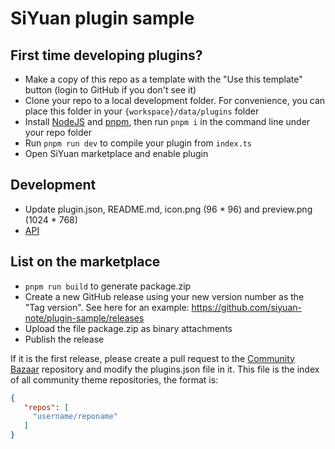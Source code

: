 # SiYuan plugin sample

## First time developing plugins?

* Make a copy of this repo as a template with the "Use this template" button (login to GitHub if you don't see it)
* Clone your repo to a local development folder. For convenience, you can place this folder in your `{workspace}/data/plugins` folder
* Install [NodeJS](https://nodejs.org/en/download) and [pnpm](https://pnpm.io/installation), then run `pnpm i` in the command line under your repo folder
* Run `pnpm run dev` to compile your plugin from `index.ts`
* Open SiYuan marketplace and enable plugin

## Development

* Update plugin.json, README.md, icon.png (96 * 96) and preview.png (1024 * 768)
* [API](https://github.com/siyuan-note/petal)

## List on the marketplace

* `pnpm run build` to generate package.zip
* Create a new GitHub release using your new version number as the "Tag version". See here for an example: https://github.com/siyuan-note/plugin-sample/releases
* Upload the file package.zip as binary attachments
* Publish the release

If it is the first release, please create a pull request to the [Community Bazaar](https://github.com/siyuan-note/bazaar) repository and modify the plugins.json file in it. This file is the index of all community theme repositories, the format is:

```json
{
   "repos": [
     "username/reponame"
   ]
}
```
